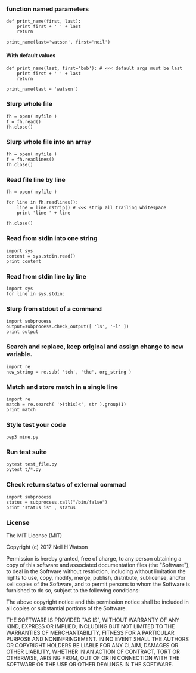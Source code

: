 ### function named parameters

    def print_name(first, last):
        print first + ' ' + last
        return

    print_name(last='watson', first='neil')

#### With default values

    def print_name(last, first='bob'): # <<< default args must be last
        print first + ' ' + last
        return

    print_name(last = 'watson')

### Slurp whole file

    fh = open( myfile )
    f = fh.read()
    fh.close()

### Slurp whole file into an array

    fh = open( myfile )
    f = fh.readlines()
    fh.close()

### Read file line by line

    fh = open( myfile )

    for line in fh.readlines():
        line = line.rstrip() # <<< strip all trailing whitespace
        print 'line ' + line

    fh.close()

### Read from stdin into one string

    import sys
    content = sys.stdin.read()
    print content

### Read from stdin line by line

    import sys
    for line in sys.stdin:
    
###  Slurp from stdout of a command

    import subprocess
    output=subprocess.check_output([ 'ls', '-l' ])
    print output
    
### Search and replace, keep original and assign change to new variable.

    import re
    new_string = re.sub( 'teh', 'the', org_string )

### Match and store match in a single line

    import re
    match = re.search( '>(this)<', str ).group(1)
    print match

### Style test your code

    pep3 mine.py

### Run test suite

    pytest test_file.py
    pytest t/*.py

### Check return status of external commad

    import subprocess
    status = subprocess.call("/bin/false")
    print "status is" , status

### License

The MIT License (MIT)

Copyright (c) 2017 Neil H Watson

Permission is hereby granted, free of charge, to any person obtaining a copy
of this software and associated documentation files (the "Software"), to deal
in the Software without restriction, including without limitation the rights
to use, copy, modify, merge, publish, distribute, sublicense, and/or sell
copies of the Software, and to permit persons to whom the Software is
furnished to do so, subject to the following conditions:

The above copyright notice and this permission notice shall be included in all
copies or substantial portions of the Software.

THE SOFTWARE IS PROVIDED "AS IS", WITHOUT WARRANTY OF ANY KIND, EXPRESS OR
IMPLIED, INCLUDING BUT NOT LIMITED TO THE WARRANTIES OF MERCHANTABILITY,
FITNESS FOR A PARTICULAR PURPOSE AND NONINFRINGEMENT. IN NO EVENT SHALL THE
AUTHORS OR COPYRIGHT HOLDERS BE LIABLE FOR ANY CLAIM, DAMAGES OR OTHER
LIABILITY, WHETHER IN AN ACTION OF CONTRACT, TORT OR OTHERWISE, ARISING FROM,
OUT OF OR IN CONNECTION WITH THE SOFTWARE OR THE USE OR OTHER DEALINGS IN THE
SOFTWARE.
